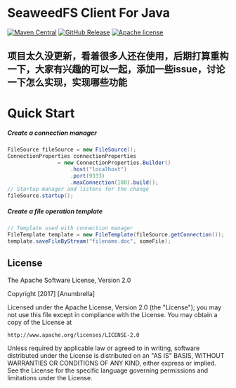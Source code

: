 # SeaweedFS Client For Java

[![Maven Central](http://img.shields.io/badge/maven_central-0.0.2.RELEASE-brightgreen.svg)](https://search.maven.org/#artifactdetails%7Corg.lokra.seaweedfs%7Cseaweedfs-client%7C0.7.3.RELEASE%7Cjar)
[![GitHub Release](http://img.shields.io/badge/Release-0.0.2.RELEASE-brightgreen.svg)](https://github.com/lokra-platform/seaweedfs-client/releases/tag/0.7.3.RELEASE)
[![Apache license](https://img.shields.io/badge/license-Apache-blue.svg)](http://opensource.org/licenses/Apache)


## 项目太久没更新，看着很多人还在使用，后期打算重构一下，大家有兴趣的可以一起，添加一些issue，讨论一下怎么实现，实现哪些功能


# Quick Start

##### Create a connection manager
```java
FileSource fileSource = new FileSource();
ConnectionProperties connectionProperties
                = new ConnectionProperties.Builder()
                    .host("localhost")
                    .port(9333)
                    .maxConnection(100).build();
// Startup manager and listens for the change
fileSource.startup();
```

##### Create a file operation template
```java
// Template used with connection manager
FileTemplate template = new FileTemplate(fileSource.getConnection());
template.saveFileByStream("filename.doc", someFile);
```

## License

The Apache Software License, Version 2.0

Copyright  [2017]  [Anumbrella]

Licensed under the Apache License, Version 2.0 (the "License");
you may not use this file except in compliance with the License.
You may obtain a copy of the License at

    http://www.apache.org/licenses/LICENSE-2.0

Unless required by applicable law or agreed to in writing, software
distributed under the License is distributed on an "AS IS" BASIS,
WITHOUT WARRANTIES OR CONDITIONS OF ANY KIND, either express or implied.
See the License for the specific language governing permissions and
limitations under the License.
